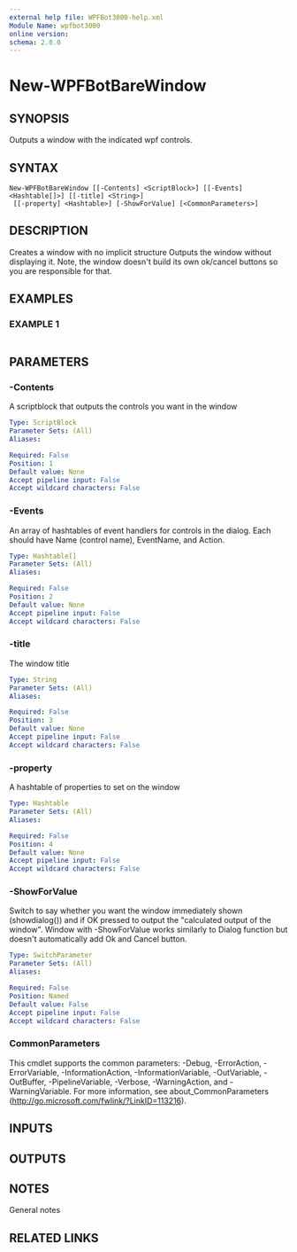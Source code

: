 ```yaml
---
external help file: WPFBot3000-help.xml
Module Name: wpfbot3000
online version:
schema: 2.0.0
---
```


# New-WPFBotBareWindow

## SYNOPSIS
Outputs a window with the indicated wpf controls.

## SYNTAX

```
New-WPFBotBareWindow [[-Contents] <ScriptBlock>] [[-Events] <Hashtable[]>] [[-title] <String>]
 [[-property] <Hashtable>] [-ShowForValue] [<CommonParameters>]
```

## DESCRIPTION
Creates a window with no implicit structure
Outputs the window without displaying it.
Note, the window doesn't build its own ok/cancel buttons so you are responsible for that.

## EXAMPLES

### EXAMPLE 1
```

```

## PARAMETERS

### -Contents
A scriptblock that outputs the controls you want in the window

```yaml
Type: ScriptBlock
Parameter Sets: (All)
Aliases:

Required: False
Position: 1
Default value: None
Accept pipeline input: False
Accept wildcard characters: False
```

### -Events
An array of hashtables of event handlers for controls in the dialog. 
Each should have Name (control name), EventName, and Action.

```yaml
Type: Hashtable[]
Parameter Sets: (All)
Aliases:

Required: False
Position: 2
Default value: None
Accept pipeline input: False
Accept wildcard characters: False
```

### -title
The window title

```yaml
Type: String
Parameter Sets: (All)
Aliases:

Required: False
Position: 3
Default value: None
Accept pipeline input: False
Accept wildcard characters: False
```

### -property
A hashtable of properties to set on the window

```yaml
Type: Hashtable
Parameter Sets: (All)
Aliases:

Required: False
Position: 4
Default value: None
Accept pipeline input: False
Accept wildcard characters: False
```

### -ShowForValue
Switch to say whether you want the window immediately shown (showdialog()) and if OK pressed
to output the "calculated output of the window". 
Window with -ShowForValue works similarly to 
Dialog function but doesn't automatically add Ok and Cancel button.

```yaml
Type: SwitchParameter
Parameter Sets: (All)
Aliases:

Required: False
Position: Named
Default value: False
Accept pipeline input: False
Accept wildcard characters: False
```

### CommonParameters
This cmdlet supports the common parameters: -Debug, -ErrorAction, -ErrorVariable, -InformationAction, -InformationVariable, -OutVariable, -OutBuffer, -PipelineVariable, -Verbose, -WarningAction, and -WarningVariable.
For more information, see about_CommonParameters (http://go.microsoft.com/fwlink/?LinkID=113216).

## INPUTS

## OUTPUTS

## NOTES
General notes

## RELATED LINKS
